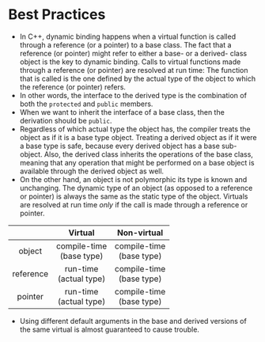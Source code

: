 # Best Practices

- In C++, dynamic binding happens when a virtual function is called through a reference (or a pointer) to a base class. The fact that a reference (or pointer) might refer to either a base- or a derived- class object is the key to dynamic binding. Calls to virtual functions made through a reference (or pointer) are resolved at run time: The function that is called is the one defined by the actual type of the object to which the reference (or pointer) refers.
- In other words, the interface to the derived type is the combination of both the `protected` and `public` members.
- When we want to inherit the interface of a base class, then the derivation should be `public`.
- Regardless of which actual type the object has, the compiler treats the object as if it is a base type object. Treating a derived object as if it were a base type is safe, because every derived object has a base sub-object. Also, the derived class inherits the operations of the base class, meaning that any operation that might be performed on a base object is available through the derived object as well.
- On the other hand, an object is not polymorphic its type is known and unchanging. The dynamic type of an object (as opposed to a reference or pointer) is always the same as the static type of the object. Virtuals are resolved at run time *only* if the call is made through a reference or pointer.

|           | Virtual | Non-virtual |
| :-------: |:-------:|:-----------:|
| object    | compile-time<br>(base type) | compile-time<br>(base type) |
| reference | run-time<br>(actual type) | compile-time<br>(base type) |
| pointer   | run-time<br>(actual type) | compile-time<br>(base type) |

- Using different default arguments in the base and derived versions of the same virtual is almost guaranteed to cause trouble.